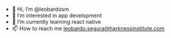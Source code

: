 - 👋 Hi, I’m @leobardosm
- 👀 I’m interested in app development
- 🌱 I’m currently learning react native
- 📫 How to reach me leobardo.segura@harknessinstitute.com

<!---
leobardosm/leobardosm is a ✨ special ✨ repository because its `README.md` (this file) appears on your GitHub profile.
You can click the Preview link to take a look at your changes.
--->
